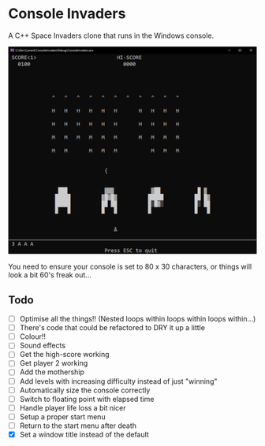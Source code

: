 # Console Invaders
A C++ Space Invaders clone that runs in the Windows console.

![Console Invaders screen shot](https://github.com/geoffbennett/ConsoleInvaders/blob/master/ConsoleInvaders.PNG)

You need to ensure your console is set to 80 x 30 characters, or things will look a bit 60's freak out...

## Todo
- [ ] Optimise all the things!! (Nested loops within loops within loops within...)
- [ ] There's code that could be refactored to DRY it up a little
- [ ] Colour!!
- [ ] Sound effects
- [ ] Get the high-score working
- [ ] Get player 2 working
- [ ] Add the mothership
- [ ] Add levels with increasing difficulty instead of just "winning"
- [ ] Automatically size the console correctly
- [ ] Switch to floating point with elapsed time
- [ ] Handle player life loss a bit nicer
- [ ] Setup a proper start menu
- [ ] Return to the start menu after death
- [x] Set a window title instead of the default